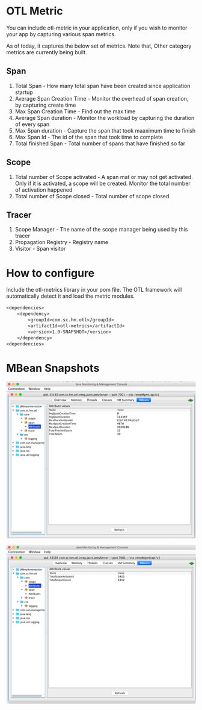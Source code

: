 # OTL Metric

You can include otl-metric in your application, only if you wish to monitor your app by capturing various span metrics.

As of today, it captures the below set of metrics. Note that, Other category metrics are currently being built.

## Span 
1. Total Span - How many total span have been created since application startup
2. Average Span Creation Time - Monitor the overhead of span creation, by capturing create time
3. Max Span Creation Time - Find out the max time
4. Average Span duration - Monitor the workload by capturing the duration of every span
5. Max Span duration - Capture the span that took maaximum time to finish
6. Max Span Id - The id of the span that took time to complete
6. Total finished Span - Total number of spans that have finished so far

## Scope
1. Total number of Scope activated - A span mat or may not get activated. Only if it is activated, a scope will be created. Monitor the total number of activation happened
2. Total number of Scope closed - Total number of scope closed

## Tracer
1. Scope Manager - The name of the scope manager being used by this tracer
2. Propagation Registry - Registry name
3. Visitor - Span visitor

# How to configure

Include the otl-metrics library in your pom file. The OTL framework will automatically detect it and load the metric modules.

```
<dependencies>
    <dependency>
        <groupId>com.sc.hm.otl</groupId>
        <artifactId>otl-metrics</artifactId>
        <version>1.0-SNAPSHOT</version>
    </dependency>
<dependencies>

```


# MBean Snapshots

![alt text](_images/metric_span.png)

![alt text](_images/metric_scope.png)
